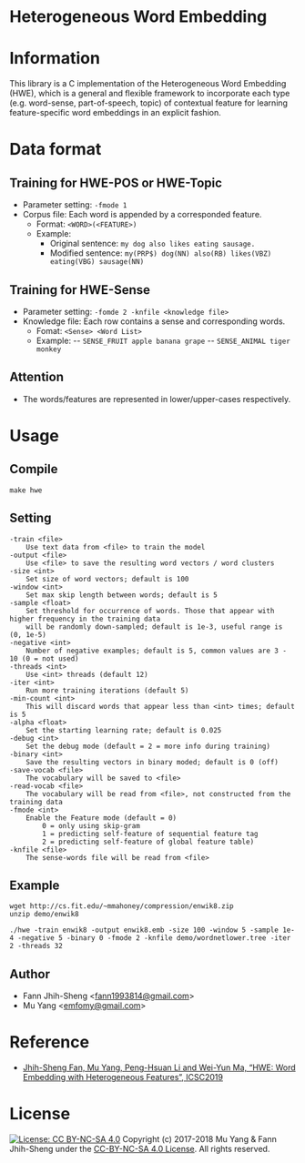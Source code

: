# Heterogeneous Word Embedding

# Information

This library is a C implementation of the Heterogeneous Word Embedding (HWE), which is a general and flexible framework to incorporate each type (e.g. word-sense, part-of-speech, topic) of contextual feature for learning feature-specific word embeddings in an explicit fashion.

# Data format

## Training for HWE-POS or HWE-Topic
- Parameter setting: ```-fmode 1```
- Corpus file: Each word is appended by a corresponded feature.
	- Format: `<WORD>(<FEATURE>)`
	- Example:
		- Original sentence: ```my dog also likes eating sausage.```
		- Modified sentence: ```my(PRP$) dog(NN) also(RB) likes(VBZ) eating(VBG) sausage(NN)```


## Training for HWE-Sense

- Parameter setting: ```-fomde 2 -knfile <knowledge file>```
- Knowledge file: Each row contains a sense and corresponding words.
	- Fomat: `<Sense> <Word List>`
	- Example:
	-- ```SENSE_FRUIT apple banana grape```
    -- ```SENSE_ANIMAL tiger monkey```

## Attention
- The words/features are represented in lower/upper-cases respectively.

# Usage

## Compile

```
make hwe
```

## Setting
```
-train <file>
    Use text data from <file> to train the model
-output <file>
    Use <file> to save the resulting word vectors / word clusters
-size <int>
    Set size of word vectors; default is 100
-window <int>
    Set max skip length between words; default is 5
-sample <float>
    Set threshold for occurrence of words. Those that appear with higher frequency in the training data
    will be randomly down-sampled; default is 1e-3, useful range is (0, 1e-5)
-negative <int>
    Number of negative examples; default is 5, common values are 3 - 10 (0 = not used)
-threads <int>
    Use <int> threads (default 12)
-iter <int>
    Run more training iterations (default 5)
-min-count <int>
    This will discard words that appear less than <int> times; default is 5
-alpha <float>
    Set the starting learning rate; default is 0.025
-debug <int>
    Set the debug mode (default = 2 = more info during training)
-binary <int>
    Save the resulting vectors in binary moded; default is 0 (off)
-save-vocab <file>
    The vocabulary will be saved to <file>
-read-vocab <file>
    The vocabulary will be read from <file>, not constructed from the training data
-fmode <int>
    Enable the Feature mode (default = 0)
        0 = only using skip-gram 
        1 = predicting self-feature of sequential feature tag 
        2 = predicting self-feature of global feature table)
-knfile <file>
    The sense-words file will be read from <file>
```

## Example

```
wget http://cs.fit.edu/~mmahoney/compression/enwik8.zip
unzip demo/enwik8

./hwe -train enwik8 -output enwik8.emb -size 100 -window 5 -sample 1e-4 -negative 5 -binary 0 -fmode 2 -knfile demo/wordnetlower.tree -iter 2 -threads 32
```

## Author
* Fann Jhih-Sheng <<fann1993814@gmail.com>>
* Mu Yang <<emfomy@gmail.com>>

# Reference

* [Jhih-Sheng Fan, Mu Yang, Peng-Hsuan Li and Wei-Yun Ma, “HWE: Word Embedding with Heterogeneous Features”, ICSC2019](https://muyang.pro/file/paper/icsc_2019_hwe.pdf)

# License
[![License: CC BY-NC-SA 4.0](https://i.creativecommons.org/l/by-nc-sa/4.0/88x31.png)](https://creativecommons.org/licenses/by-nc-sa/4.0/) Copyright (c) 2017-2018 Mu Yang & Fann Jhih-Sheng under the [CC-BY-NC-SA 4.0 License](https://creativecommons.org/licenses/by-nc-sa/4.0/). All rights reserved.
